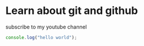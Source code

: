 # Learn about git and github

subscribe to my youtube channel

```javascript
console.log("hello world");
```
